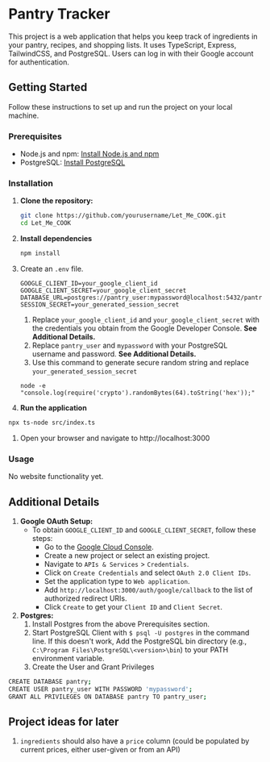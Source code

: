 # Pantry Tracker

This project is a web application that helps you keep track of ingredients in your pantry, recipes, and shopping lists. It uses TypeScript, Express, TailwindCSS, and PostgreSQL. Users can log in with their Google account for authentication.

## Getting Started

Follow these instructions to set up and run the project on your local machine.

### Prerequisites

- Node.js and npm: [Install Node.js and npm](https://nodejs.org/)
- PostgreSQL: [Install PostgreSQL](https://www.postgresql.org/download/)

### Installation

1. **Clone the repository:**

   ```bash
   git clone https://github.com/yourusername/Let_Me_COOK.git
   cd Let_Me_COOK
   ```
2. **Install dependencies**
    ```bash
    npm install
    ```
3. Create an `.env` file. 
    ```
    GOOGLE_CLIENT_ID=your_google_client_id
    GOOGLE_CLIENT_SECRET=your_google_client_secret
    DATABASE_URL=postgres://pantry_user:mypassword@localhost:5432/pantry
    SESSION_SECRET=your_generated_session_secret
    ```
   1. Replace `your_google_client_id` and `your_google_client_secret` with the credentials you obtain from the Google Developer Console. **See Additional Details.**
    2. Replace `pantry_user` and `mypassword` with your PostgreSQL username and password. **See Additional Details.**
    3. Use this command to generate secure random string and replace `your_generated_session_secret`
    ```
    node -e "console.log(require('crypto').randomBytes(64).toString('hex'));"
    ``` 
4. **Run the application**
```bash
npx ts-node src/index.ts
```
1. Open your browser and navigate to http://localhost:3000

### Usage
No website functionality yet.

##  Additional Details
1. **Google OAuth Setup:**
   - To obtain `GOOGLE_CLIENT_ID` and `GOOGLE_CLIENT_SECRET`, follow these steps:
     - Go to the [Google Cloud Console](https://console.cloud.google.com/).
     - Create a new project or select an existing project.
     - Navigate to `APIs & Services` > `Credentials`.
     - Click on `Create Credentials` and select `OAuth 2.0 Client IDs`.
     - Set the application type to `Web application`.
     - Add `http://localhost:3000/auth/google/callback` to the list of authorized redirect URIs.
     - Click `Create` to get your `Client ID` and `Client Secret`.
2. **Postgres:**
    1. Install Postgres from the above Prerequisites section.
    2. Start PostgreSQL Client with `$ psql -U postgres` in the command line. If this doesn't work, Add the PostgreSQL bin directory (e.g., `C:\Program Files\PostgreSQL\<version>\bin`) to your PATH environment variable.
    3. Create the User and Grant Privileges
```bash
CREATE DATABASE pantry;
CREATE USER pantry_user WITH PASSWORD 'mypassword';
GRANT ALL PRIVILEGES ON DATABASE pantry TO pantry_user;
```   

## Project ideas for later
1. `ingredients` should also have a `price` column (could be populated by current prices, either user-given or from an API)